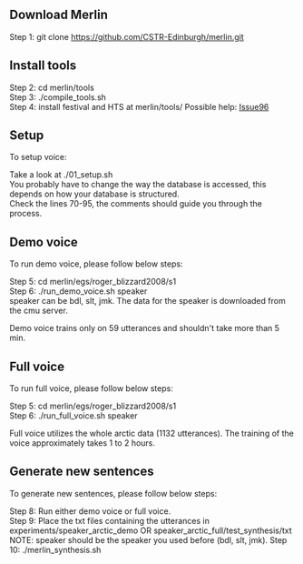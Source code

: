 Download Merlin
---------------

Step 1: git clone https://github.com/CSTR-Edinburgh/merlin.git

Install tools
-------------

Step 2: cd merlin/tools <br/>
Step 3: ./compile_tools.sh <br/>
Step 4: install festival and HTS at merlin/tools/
	Possible help: [Issue96](https://github.com/CSTR-Edinburgh/merlin/issues/96)

Setup
-----

To setup voice: 

Take a look at ./01_setup.sh <br/>
You probably have to change the way the database is accessed, this depends on how your database is structured. <br/>
Check the lines 70-95, the comments should guide you through the process.

Demo voice
----------

To run demo voice, please follow below steps:
 
Step 5: cd merlin/egs/roger_blizzard2008/s1 <br/>
Step 6: ./run_demo_voice.sh speaker <br/>
	speaker can be bdl, slt, jmk. The data for the speaker is downloaded from the cmu server.

Demo voice trains only on 59 utterances and shouldn't take more than 5 min.

Full voice
----------

To run full voice, please follow below steps:

Step 5: cd merlin/egs/roger_blizzard2008/s1 <br/>
Step 6: ./run_full_voice.sh speaker

Full voice utilizes the whole arctic data (1132 utterances). The training of the voice approximately takes 1 to 2 hours. 

Generate new sentences
----------------------

To generate new sentences, please follow below steps:

Step  8: Run either demo voice or full voice. <br/>
Step  9: Place the txt files containing the utterances in experiments/speaker_arctic_demo OR speaker_arctic_full/test_synthesis/txt <br/>
	 NOTE: speaker should be the speaker you used before (bdl, slt, jmk).
Step 10: ./merlin_synthesis.sh


